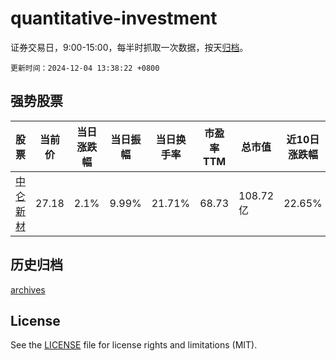 # quantitative-investment

证券交易日，9:00-15:00，每半时抓取一次数据，按天[归档](archives)。

`更新时间：2024-12-04 13:38:22 +0800`

## 强势股票

|股票|当前价|当日涨跌幅|当日振幅|当日换手率|市盈率TTM|总市值|近10日涨跌幅|
|----|----|----|----|----|----|----|----|
|[中仑新材](https://xueqiu.com/S/SZ301565)|27.18|2.1%|9.99%|21.71%|68.73|108.72亿|22.65%|

## 历史归档

[archives](archives)

## License

See the [LICENSE](LICENSE) file for license rights and limitations (MIT).